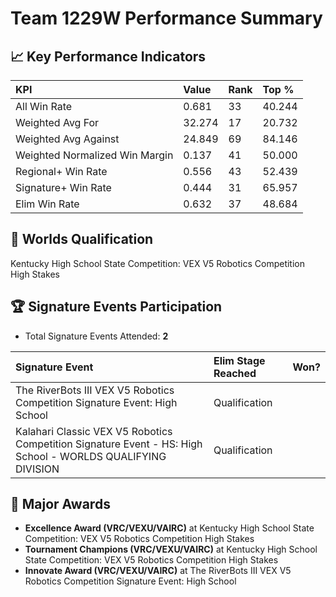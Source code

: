 # Team 1229W Performance Summary

## 📈 Key Performance Indicators
| KPI | Value | Rank | Top % |
|:---|:-----|:----|:-----|
| All Win Rate | 0.681 | 33 | 40.244 |
| Weighted Avg For | 32.274 | 17 | 20.732 |
| Weighted Avg Against | 24.849 | 69 | 84.146 |
| Weighted Normalized Win Margin | 0.137 | 41 | 50.000 |
| Regional+ Win Rate | 0.556 | 43 | 52.439 |
| Signature+ Win Rate | 0.444 | 31 | 65.957 |
| Elim Win Rate | 0.632 | 37 | 48.684 |


## 🎯 Worlds Qualification
Kentucky High School State Competition: VEX V5 Robotics Competition High Stakes

## 🏆 Signature Events Participation
- Total Signature Events Attended: **2**

| Signature Event | Elim Stage Reached | Won? |
|:----------------|:-------------------|:----|
| The RiverBots III VEX V5 Robotics Competition Signature Event: High School | Qualification |  |
| Kalahari Classic VEX V5 Robotics Competition Signature Event - HS: High School - WORLDS QUALIFYING DIVISION | Qualification |  |


## 🥇 Major Awards
- **Excellence Award (VRC/VEXU/VAIRC)** at Kentucky High School State Competition: VEX V5 Robotics Competition High Stakes
- **Tournament Champions (VRC/VEXU/VAIRC)** at Kentucky High School State Competition: VEX V5 Robotics Competition High Stakes
- **Innovate Award (VRC/VEXU/VAIRC)** at The RiverBots III VEX V5 Robotics Competition Signature Event: High School


